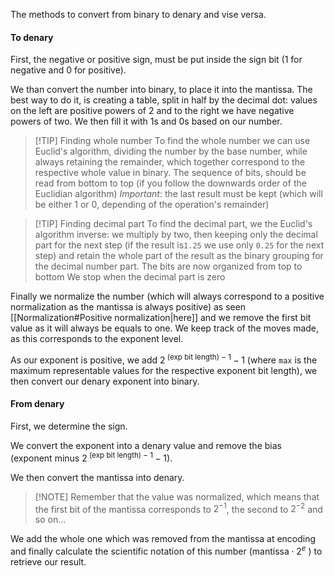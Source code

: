 The methods to convert from binary to denary and vise versa.

#### To denary
First, the negative or positive sign, must be put inside the sign bit (1 for negative and 0 for positive).

We than convert the number into binary, to place it into the mantissa. The best way to do it, is creating a table, split in half by the decimal dot: values on the left are positive powers of 2 and to the right we have negative powers of two.
We then fill it with 1s and 0s based on our number. 
> [!TIP] Finding whole number
> To find the whole number we can use Euclid's algorithm, dividing the number by the base number, while always retaining the remainder, which together correspond to the respective whole value in binary.
> The sequence of bits, should be read from bottom to top (if you follow the downwards order of the Euclidian algorithm)
> _Important_: the last result must be kept (which will be either 1 or 0, depending of the operation's remainder)

> [!TIP] Finding decimal part
> To find the decimal part, we the Euclid's algorithm inverse: we multiply by two, then keeping only the decimal part for the next step (if the result is``1.25`` we use only ``0.25`` for the next step) and retain the whole part of the result as the binary grouping for the decimal number part.
> The bits are now organized from top to bottom 
> We stop when the decimal part is zero

Finally we normalize the number (which will always correspond to a positive normalization as the mantissa is always positive) as seen [[Normalization#Positive normalization|here]] and we remove the first bit value as it will always be equals to one.
We keep track of the moves made, as this corresponds to the exponent level.

As our exponent is positive, we add $2^{\ \mathsf{(exp\ bit\ length)}\ -\ 1} - 1$ (where ``max`` is the maximum representable values for the respective exponent bit length), we then convert our denary exponent into binary.

#### From denary
First, we determine the sign.

We convert the exponent into a  denary value and remove the bias (exponent minus $2^{\ \mathsf{(exp\ bit\ length)}\ -\ 1} - 1$).

We then convert the mantissa into denary.
> [!NOTE] Remember that the value was normalized, which means that the first bit of the mantissa corresponds to $2^{-1}$, the second to $2^{-2}$ and so on...

We add the whole one which was removed from the mantissa at encoding and finally calculate the scientific notation of this number ($\mathsf{mantissa} \cdot 2^{e}$ ) to retrieve our result.